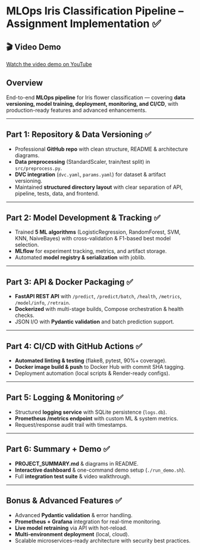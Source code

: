 # MLOps Iris Classification Pipeline – Assignment Implementation ✅

## 🎬 Video Demo

[Watch the video demo on YouTube](https://youtu.be/jteJDs5c3wY)

## Overview

End-to-end **MLOps pipeline** for Iris flower classification — covering **data versioning, model training, deployment, monitoring, and CI/CD**, with production-ready features and advanced enhancements.

---

## **Part 1: Repository & Data Versioning** ✅

* Professional **GitHub repo** with clean structure, README & architecture diagrams.
* **Data preprocessing** (StandardScaler, train/test split) in `src/preprocess.py`.
* **DVC integration** (`dvc.yaml`, `params.yaml`) for dataset & artifact versioning.
* Maintained **structured directory layout** with clear separation of API, pipeline, tests, data, and frontend.

---

## **Part 2: Model Development & Tracking** ✅

* Trained **5 ML algorithms** (LogisticRegression, RandomForest, SVM, KNN, NaiveBayes) with cross-validation & F1-based best model selection.
* **MLflow** for experiment tracking, metrics, and artifact storage.
* Automated **model registry & serialization** with joblib.

---

## **Part 3: API & Docker Packaging** ✅

* **FastAPI REST API** with `/predict`, `/predict/batch`, `/health`, `/metrics`, `/model/info`, `/retrain`.
* **Dockerized** with multi-stage builds, Compose orchestration & health checks.
* JSON I/O with **Pydantic validation** and batch prediction support.

---

## **Part 4: CI/CD with GitHub Actions** ✅

* **Automated linting & testing** (flake8, pytest, 90%+ coverage).
* **Docker image build & push** to Docker Hub with commit SHA tagging.
* Deployment automation (local scripts & Render-ready configs).

---

## **Part 5: Logging & Monitoring** ✅

* Structured **logging service** with SQLite persistence (`logs.db`).
* **Prometheus /metrics endpoint** with custom ML & system metrics.
* Request/response audit trail with timestamps.

---

## **Part 6: Summary + Demo** ✅

* **PROJECT\_SUMMARY.md** & diagrams in README.
* **Interactive dashboard** & one-command demo setup (`./run_demo.sh`).
* Full **integration test suite** & video walkthrough.

---

## **Bonus & Advanced Features** ✅

* Advanced **Pydantic validation** & error handling.
* **Prometheus + Grafana** integration for real-time monitoring.
* **Live model retraining** via API with hot-reload.
* **Multi-environment deployment** (local, cloud).
* Scalable microservices-ready architecture with security best practices.
